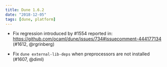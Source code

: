 ```yaml
---
title: Dune 1.6.2
date: "2018-12-05"
tags: [dune, platform]
---
```


- Fix regression introduced by #1554 reported in:
  https://github.com/ocaml/dune/issues/734#issuecomment-444177134 (#1612,
  @rgrinberg)

- Fix `dune external-lib-deps` when preprocessors are not installed
  (#1607, @diml)